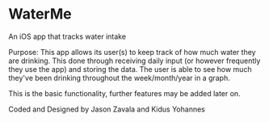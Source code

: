 # WaterMe
An iOS app that tracks water intake

Purpose:
This app allows its user(s) to keep track of how much water they are drinking.
This done through receiving daily input (or however frequently they use the app) and storing the data.
The user is able to see how much they've been drinking throughout the week/month/year in a graph.

This is the basic functionality, further features may be added later on.


Coded and Designed by 
Jason Zavala and Kidus Yohannes
